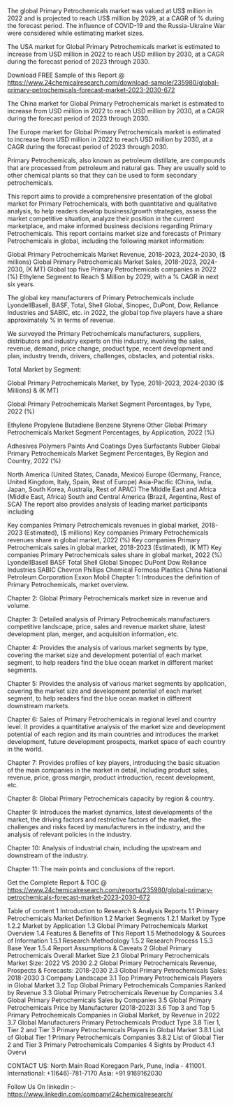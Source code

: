 The global Primary Petrochemicals market was valued at US$ million in 2022 and is projected to reach US$ million by 2029, at a CAGR of % during the forecast period. The influence of COVID-19 and the Russia-Ukraine War were considered while estimating market sizes.

The USA market for Global Primary Petrochemicals market is estimated to increase from USD million in 2022 to reach USD million by 2030, at a CAGR during the forecast period of 2023 through 2030.

Download FREE Sample of this Report @ https://www.24chemicalresearch.com/download-sample/235980/global-primary-petrochemicals-forecast-market-2023-2030-672

The China market for Global Primary Petrochemicals market is estimated to increase from USD million in 2022 to reach USD million by 2030, at a CAGR during the forecast period of 2023 through 2030.

The Europe market for Global Primary Petrochemicals market is estimated to increase from USD million in 2022 to reach USD million by 2030, at a CAGR during the forecast period of 2023 through 2030.

Primary Petrochemicals, also known as petroleum distillate, are compounds that are processed from petroleum and natural gas. They are usually sold to other chemical plants so that they can be used to form secondary petrochemicals.

This report aims to provide a comprehensive presentation of the global market for Primary Petrochemicals, with both quantitative and qualitative analysis, to help readers develop business/growth strategies, assess the market competitive situation, analyze their position in the current marketplace, and make informed business decisions regarding Primary Petrochemicals. This report contains market size and forecasts of Primary Petrochemicals in global, including the following market information:

Global Primary Petrochemicals Market Revenue, 2018-2023, 2024-2030, ($ millions)
Global Primary Petrochemicals Market Sales, 2018-2023, 2024-2030, (K MT)
Global top five Primary Petrochemicals companies in 2022 (%)
Ethylene Segment to Reach $ Million by 2029, with a % CAGR in next six years.

The global key manufacturers of Primary Petrochemicals include LyondellBasell, BASF, Total, Shell Global, Sinopec, DuPont, Dow, Reliance Industries and SABIC, etc. in 2022, the global top five players have a share approximately % in terms of revenue.

We surveyed the Primary Petrochemicals manufacturers, suppliers, distributors and industry experts on this industry, involving the sales, revenue, demand, price change, product type, recent development and plan, industry trends, drivers, challenges, obstacles, and potential risks.

Total Market by Segment:

Global Primary Petrochemicals Market, by Type, 2018-2023, 2024-2030 ($ Millions) & (K MT)

Global Primary Petrochemicals Market Segment Percentages, by Type, 2022 (%)

Ethylene
Propylene
Butadiene
Benzene
Styrene
Other
Global Primary Petrochemicals Market Segment Percentages, by Application, 2022 (%)

Adhesives
Polymers
Paints And Coatings
Dyes
Surfactants
Rubber
Global Primary Petrochemicals Market Segment Percentages, By Region and Country, 2022 (%)

North America (United States, Canada, Mexico)
Europe (Germany, France, United Kingdom, Italy, Spain, Rest of Europe)
Asia-Pacific (China, India, Japan, South Korea, Australia, Rest of APAC)
The Middle East and Africa (Middle East, Africa)
South and Central America (Brazil, Argentina, Rest of SCA)
The report also provides analysis of leading market participants including

Key companies Primary Petrochemicals revenues in global market, 2018-2023 (Estimated), ($ millions)
Key companies Primary Petrochemicals revenues share in global market, 2022 (%)
Key companies Primary Petrochemicals sales in global market, 2018-2023 (Estimated), (K MT)
Key companies Primary Petrochemicals sales share in global market, 2022 (%)
LyondellBasell
BASF
Total
Shell Global
Sinopec
DuPont
Dow
Reliance Industries
SABIC
Chevron Phillips Chemical
Formosa Plastics
China National Petroleum Corporation
Exxon Mobil
Chapter 1: Introduces the definition of Primary Petrochemicals, market overview.

Chapter 2: Global Primary Petrochemicals market size in revenue and volume.

Chapter 3: Detailed analysis of Primary Petrochemicals manufacturers competitive landscape, price, sales and revenue market share, latest development plan, merger, and acquisition information, etc.

Chapter 4: Provides the analysis of various market segments by type, covering the market size and development potential of each market segment, to help readers find the blue ocean market in different market segments.

Chapter 5: Provides the analysis of various market segments by application, covering the market size and development potential of each market segment, to help readers find the blue ocean market in different downstream markets.

Chapter 6: Sales of Primary Petrochemicals in regional level and country level. It provides a quantitative analysis of the market size and development potential of each region and its main countries and introduces the market development, future development prospects, market space of each country in the world.

Chapter 7: Provides profiles of key players, introducing the basic situation of the main companies in the market in detail, including product sales, revenue, price, gross margin, product introduction, recent development, etc.

Chapter 8: Global Primary Petrochemicals capacity by region & country.

Chapter 9: Introduces the market dynamics, latest developments of the market, the driving factors and restrictive factors of the market, the challenges and risks faced by manufacturers in the industry, and the analysis of relevant policies in the industry.

Chapter 10: Analysis of industrial chain, including the upstream and downstream of the industry.

Chapter 11: The main points and conclusions of the report.

Get the Complete Report & TOC @ https://www.24chemicalresearch.com/reports/235980/global-primary-petrochemicals-forecast-market-2023-2030-672

Table of content
1 Introduction to Research & Analysis Reports
1.1 Primary Petrochemicals Market Definition
1.2 Market Segments
1.2.1 Market by Type
1.2.2 Market by Application
1.3 Global Primary Petrochemicals Market Overview
1.4 Features & Benefits of This Report
1.5 Methodology & Sources of Information
1.5.1 Research Methodology
1.5.2 Research Process
1.5.3 Base Year
1.5.4 Report Assumptions & Caveats
2 Global Primary Petrochemicals Overall Market Size
2.1 Global Primary Petrochemicals Market Size: 2022 VS 2030
2.2 Global Primary Petrochemicals Revenue, Prospects & Forecasts: 2018-2030
2.3 Global Primary Petrochemicals Sales: 2018-2030
3 Company Landscape
3.1 Top Primary Petrochemicals Players in Global Market
3.2 Top Global Primary Petrochemicals Companies Ranked by Revenue
3.3 Global Primary Petrochemicals Revenue by Companies
3.4 Global Primary Petrochemicals Sales by Companies
3.5 Global Primary Petrochemicals Price by Manufacturer (2018-2023)
3.6 Top 3 and Top 5 Primary Petrochemicals Companies in Global Market, by Revenue in 2022
3.7 Global Manufacturers Primary Petrochemicals Product Type
3.8 Tier 1, Tier 2 and Tier 3 Primary Petrochemicals Players in Global Market
3.8.1 List of Global Tier 1 Primary Petrochemicals Companies
3.8.2 List of Global Tier 2 and Tier 3 Primary Petrochemicals Companies
4 Sights by Product
4.1 Overvi

CONTACT US:
North Main Road Koregaon Park, Pune, India - 411001.
International: +1(646)-781-7170
Asia: +91 9169162030

Follow Us On linkedin :- https://www.linkedin.com/company/24chemicalresearch/
